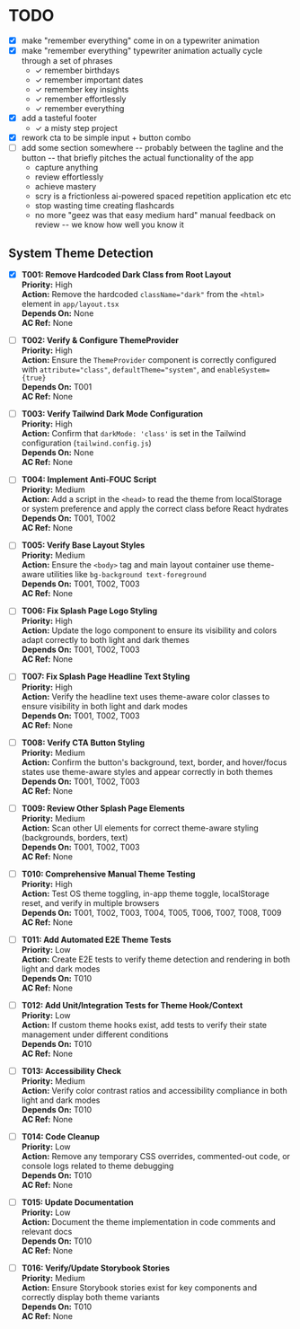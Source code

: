 # TODO

- [x] make "remember everything" come in on a typewriter animation
- [x] make "remember everything" typewriter animation actually cycle through a set of phrases
    - ✓ remember birthdays
    - ✓ remember important dates
    - ✓ remember key insights
    - ✓ remember effortlessly
    - ✓ remember everything
- [x] add a tasteful footer
    - ✓ a misty step project
- [x] rework cta to be simple input + button combo
- [ ] add some section somewhere -- probably between the tagline and the button -- that briefly pitches the actual functionality of the app
    - capture anything
    - review effortlessly
    - achieve mastery
    - scry is a frictionless ai-powered spaced repetition application etc etc
    - stop wasting time creating flashcards
    - no more "geez was that easy medium hard" manual feedback on review -- we know how well you know it

## System Theme Detection

- [x] **T001: Remove Hardcoded Dark Class from Root Layout**  
  **Priority:** High  
  **Action:** Remove the hardcoded `className="dark"` from the `<html>` element in `app/layout.tsx`  
  **Depends On:** None  
  **AC Ref:** None

- [ ] **T002: Verify & Configure ThemeProvider**  
  **Priority:** High  
  **Action:** Ensure the `ThemeProvider` component is correctly configured with `attribute="class"`, `defaultTheme="system"`, and `enableSystem={true}`  
  **Depends On:** T001  
  **AC Ref:** None

- [ ] **T003: Verify Tailwind Dark Mode Configuration**  
  **Priority:** High  
  **Action:** Confirm that `darkMode: 'class'` is set in the Tailwind configuration (`tailwind.config.js`)  
  **Depends On:** None  
  **AC Ref:** None

- [ ] **T004: Implement Anti-FOUC Script**  
  **Priority:** Medium  
  **Action:** Add a script in the `<head>` to read the theme from localStorage or system preference and apply the correct class before React hydrates  
  **Depends On:** T001, T002  
  **AC Ref:** None

- [ ] **T005: Verify Base Layout Styles**  
  **Priority:** Medium  
  **Action:** Ensure the `<body>` tag and main layout container use theme-aware utilities like `bg-background text-foreground`  
  **Depends On:** T001, T002, T003  
  **AC Ref:** None

- [ ] **T006: Fix Splash Page Logo Styling**  
  **Priority:** High  
  **Action:** Update the logo component to ensure its visibility and colors adapt correctly to both light and dark themes  
  **Depends On:** T001, T002, T003  
  **AC Ref:** None

- [ ] **T007: Fix Splash Page Headline Text Styling**  
  **Priority:** High  
  **Action:** Verify the headline text uses theme-aware color classes to ensure visibility in both light and dark modes  
  **Depends On:** T001, T002, T003  
  **AC Ref:** None

- [ ] **T008: Verify CTA Button Styling**  
  **Priority:** Medium  
  **Action:** Confirm the button's background, text, border, and hover/focus states use theme-aware styles and appear correctly in both themes  
  **Depends On:** T001, T002, T003  
  **AC Ref:** None

- [ ] **T009: Review Other Splash Page Elements**  
  **Priority:** Medium  
  **Action:** Scan other UI elements for correct theme-aware styling (backgrounds, borders, text)  
  **Depends On:** T001, T002, T003  
  **AC Ref:** None

- [ ] **T010: Comprehensive Manual Theme Testing**  
  **Priority:** High  
  **Action:** Test OS theme toggling, in-app theme toggle, localStorage reset, and verify in multiple browsers  
  **Depends On:** T001, T002, T003, T004, T005, T006, T007, T008, T009  
  **AC Ref:** None

- [ ] **T011: Add Automated E2E Theme Tests**  
  **Priority:** Low  
  **Action:** Create E2E tests to verify theme detection and rendering in both light and dark modes  
  **Depends On:** T010  
  **AC Ref:** None

- [ ] **T012: Add Unit/Integration Tests for Theme Hook/Context**  
  **Priority:** Low  
  **Action:** If custom theme hooks exist, add tests to verify their state management under different conditions  
  **Depends On:** T010  
  **AC Ref:** None

- [ ] **T013: Accessibility Check**  
  **Priority:** Medium  
  **Action:** Verify color contrast ratios and accessibility compliance in both light and dark modes  
  **Depends On:** T010  
  **AC Ref:** None

- [ ] **T014: Code Cleanup**  
  **Priority:** Low  
  **Action:** Remove any temporary CSS overrides, commented-out code, or console logs related to theme debugging  
  **Depends On:** T010  
  **AC Ref:** None

- [ ] **T015: Update Documentation**  
  **Priority:** Low  
  **Action:** Document the theme implementation in code comments and relevant docs  
  **Depends On:** T010  
  **AC Ref:** None

- [ ] **T016: Verify/Update Storybook Stories**  
  **Priority:** Medium  
  **Action:** Ensure Storybook stories exist for key components and correctly display both theme variants  
  **Depends On:** T010  
  **AC Ref:** None